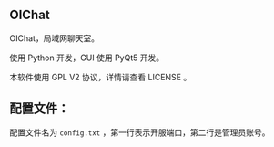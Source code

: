 ﻿## **OIChat**

OIChat，局域网聊天室。

使用 Python 开发，GUI 使用 PyQt5 开发。

本软件使用 GPL V2 协议，详情请查看 LICENSE 。

## **配置文件：**

配置文件名为 `config.txt` ，第一行表示开服端口，第二行是管理员账号。
